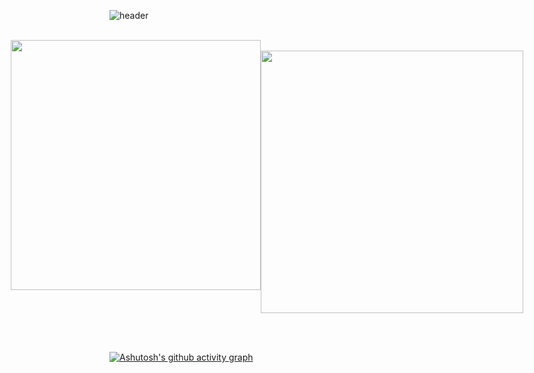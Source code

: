![header](https://capsule-render.vercel.app/api?type=venom&color=EFD8A9&height=200&section=header&text=J2on's%20GitHub&fontSize=50&fontColor=A62424&animation=scaleIn&stroke=A62424)


<br>


<div align=center>
    <div style="display: flex; justify-content: center;">
        <a>
          <img width=400 src="https://github-readme-stats.vercel.app/api?username=J2on&show_icons=true&theme=moltack" />
                        &nbsp;
        </a>
        <a>
            &nbsp;
          <img width=420 src="https://streak-stats.demolab.com/?user=J2on&theme=moltack" />
        </a>
    </div>
</div>


<br><br>

[![Ashutosh's github activity graph](https://github-readme-activity-graph.vercel.app/graph?username=J2on&theme=gruvbox)](https://github.com/ashutosh00710/github-readme-activity-graph)




<!---
J2on/J2on is a ✨ special ✨ repository because its `README.md` (this file) appears on your GitHub profile.
You can click the Preview link to take a look at your changes.
--->

